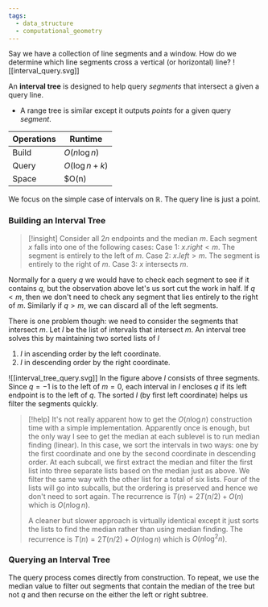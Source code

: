 ```yaml
---
tags:
  - data_structure
  - computational_geometry
---
```

Say we have a collection of line segments and a window. How do we determine which line segments cross a vertical (or horizontal) line?
![[interval_query.svg]]

An **interval tree** is designed to help query *segments* that intersect a given a query line. 
- A range tree is similar except it outputs *points* for a given query *segment*.

| Operations | Runtime         |
| ---------- | --------------- |
| Build      | $O(n \log n)$   |
| Query      | $O(\log n + k)$ |
| Space      | $O(n)           |
We focus on the simple case of intervals on $\mathbb{R}$. The query line is just a point.
### Building an Interval Tree
>[!insight]
>Consider all $2n$ endpoints and the median $m$. Each segment $x$ falls into one of the following cases:
>Case 1: $x.right<m$. The segment is entirely to the left of $m$.
>Case 2: $x.left > m$. The segment is entirely to the right of $m$. 
>Case 3: $x$ intersects $m$.

Normally for a query $q$ we would have to check each segment to see if it contains $q$, but the observation above let's us sort cut the work in half. If $q<m$, then we don't need to check any segment that lies entirely to the right of $m$. Similarly if $q > m$, we can discard all of the left segments. 

There is one problem though: we need to consider the segments that intersect $m$. Let $I$ be the list of intervals that intersect $m$. An interval tree solves this by maintaining two sorted lists of $I$
1) $I$ in ascending order by the left coordinate.
2) $I$ in descending order by the right coordinate.

![[interval_tree_query.svg]]
In the figure above $I$ consists of three segments. Since $q=-1$ is to the left of $m=0$, each interval in $I$ encloses $q$ if its left endpoint is to the left of $q$. The sorted $I$ (by first left coordinate) helps us filter the segments quickly.

>[!help]
>It's not really apparent how to get the $O(n\log n)$ construction time with a simple implementation. Apparently once is enough, but the only way I see to get the median at each sublevel is to run median finding (linear). In this case, we sort the intervals in two ways: one by the first coordinate and one by the second coordinate in descending order. At each subcall, we first extract the median and filter the first list into three separate lists based on the median just as above. We filter the same way with the other list for a total of six lists. Four of the lists will go into subcalls, but the ordering is preserved and hence we don't need to sort again. The recurrence is $T(n)=2T(n/2) + O(n)$ which is $O(n\log n)$. 
>
>A cleaner but slower approach is virtually identical except it just sorts the lists to find the median rather than using median finding. The recurrence is $T(n)=2T(n/2)+O(n\log n)$ which is $O(n\log ^ 2n)$. 

### Querying an Interval Tree
The query process comes directly from construction. To repeat, we use the median value to filter out segments that contain the median of the tree but not $q$ and then recurse on the either the left or right subtree.
